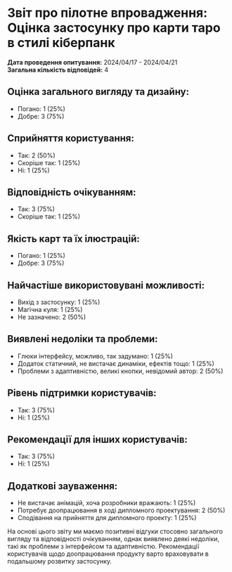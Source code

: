 # Звіт про пілотне впровадження: Оцінка застосунку про карти таро в стилі кіберпанк

**Дата проведення опитування:** 2024/04/17 - 2024/04/21  
**Загальна кількість відповідей:** 4

## Оцінка загального вигляду та дизайну:
- Погано: 1 (25%)
- Добре: 3 (75%)

## Сприйняття користування:
- Так: 2 (50%)
- Скоріше так: 1 (25%)
- Ні: 1 (25%)

## Відповідність очікуванням:
- Так: 3 (75%)
- Скоріше так: 1 (25%)

## Якість карт та їх ілюстрацій:
- Погано: 1 (25%)
- Добре: 3 (75%)

## Найчастіше використовувані можливості:
- Вихід з застосунку: 1 (25%)
- Магічна куля: 1 (25%)
- Не зазначено: 2 (50%)

## Виявлені недоліки та проблеми:
- Глюки інтерфейсу, можливо, так задумано: 1 (25%)
- Додаток статичний, не вистачає динаміки, ефектів тощо: 1 (25%)
- Проблеми з адаптивністю, великі кнопки, невідомий автор: 2 (50%)

## Рівень підтримки користувачів:
- Так: 3 (75%)
- Ні: 1 (25%)

## Рекомендації для інших користувачів:
- Так: 3 (75%)
- Ні: 1 (25%)

## Додаткові зауваження:
- Не вистачає анімацій, хоча розробники вражають: 1 (25%)
- Потребує доопрацювання в ході дипломного проектування: 2 (50%)
- Сподівання на прийняття для дипломного проекту: 1 (25%)

На основі цього звіту ми маємо позитивні відгуки стосовно загального вигляду та відповідності очікуванням, однак виявлено деякі недоліки, такі як проблеми з інтерфейсом та адаптивністю. Рекомендації користувачів щодо доопрацювання продукту варто враховувати в подальшому розвитку застосунку.